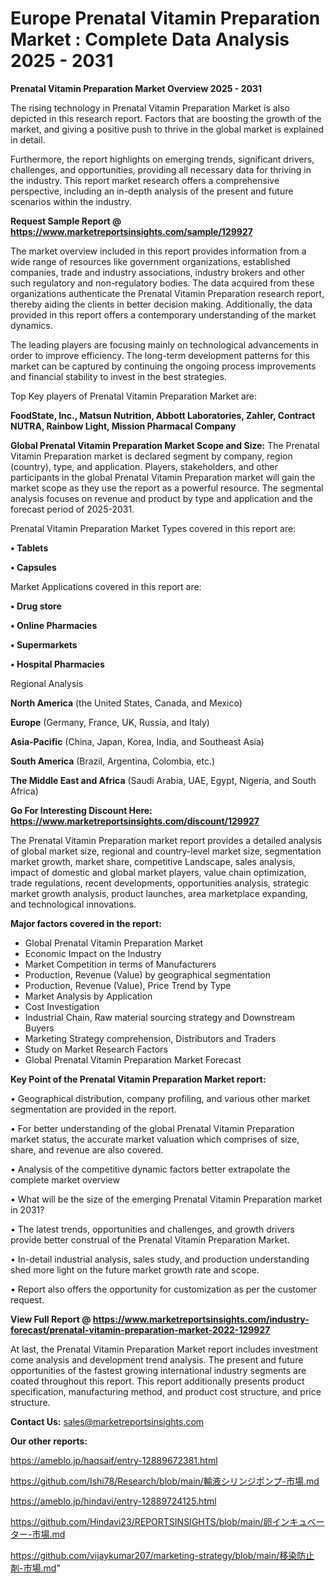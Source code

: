 # Europe Prenatal Vitamin Preparation Market : Complete Data Analysis 2025 - 2031

<Strong> Prenatal Vitamin Preparation Market Overview 2025 - 2031</strong>

The rising technology in Prenatal Vitamin Preparation Market is also depicted in this research report. Factors that are boosting the growth of the market, and giving a positive push to thrive in the global market is explained in detail.

Furthermore, the report highlights on emerging trends, significant drivers, challenges, and opportunities, providing all necessary data for thriving in the industry. This report market research offers a comprehensive perspective, including an in-depth analysis of the present and future scenarios within the industry.

<strong>Request Sample Report @ <a href=https://www.marketreportsinsights.com/sample/129927>https://www.marketreportsinsights.com/sample/129927</a></strong>

The market overview included in this report provides information from a wide range of resources like government organizations, established companies, trade and industry associations, industry brokers and other such regulatory and non-regulatory bodies. The data acquired from these organizations authenticate the Prenatal Vitamin Preparation research report, thereby aiding the clients in better decision making. Additionally, the data provided in this report offers a contemporary understanding of the market dynamics.

The leading players are focusing mainly on technological advancements in order to improve efficiency. The long-term development patterns for this market can be captured by continuing the ongoing process improvements and financial stability to invest in the best strategies.

Top Key players of Prenatal Vitamin Preparation Market are:

<strong>FoodState, Inc., Matsun Nutrition, Abbott Laboratories, Zahler, Contract NUTRA, Rainbow Light, Mission Pharmacal Company</strong>

<strong><b>Global Prenatal Vitamin Preparation Market Scope and Size:</b></strong>
The Prenatal Vitamin Preparation market is declared segment by company, region (country), type, and application. Players, stakeholders, and other participants in the global Prenatal Vitamin Preparation market will gain the market scope as they use the report as a powerful resource. The segmental analysis focuses on revenue and product by type and application and the forecast period of 2025-2031.

Prenatal Vitamin Preparation Market Types covered in this report are:

<strong>• Tablets

• Capsules</strong>

Market Applications covered in this report are:

<strong>• Drug store

• Online Pharmacies

• Supermarkets

• Hospital Pharmacies</strong> 

Regional Analysis

<strong>North America</strong> (the United States, Canada, and Mexico)

<strong>Europe</strong> (Germany, France, UK, Russia, and Italy)

<strong>Asia-Pacific</strong> (China, Japan, Korea, India, and Southeast Asia)

<strong>South America</strong> (Brazil, Argentina, Colombia, etc.)

<strong>The Middle East and Africa</strong> (Saudi Arabia, UAE, Egypt, Nigeria, and South Africa)

<strong>Go For Interesting Discount Here: <a href=https://www.marketreportsinsights.com/discount/129927>https://www.marketreportsinsights.com/discount/129927</a></strong>

The Prenatal Vitamin Preparation market report provides a detailed analysis of global market size, regional and country-level market size, segmentation market growth, market share, competitive Landscape, sales analysis, impact of domestic and global market players, value chain optimization, trade regulations, recent developments, opportunities analysis, strategic market growth analysis, product launches, area marketplace expanding, and technological innovations.

<strong><b>Major factors covered in the report:</b></strong>
<ul>
  <li>Global Prenatal Vitamin Preparation Market </li>
  <li>Economic Impact on the Industry</li>
  <li>Market Competition in terms of Manufacturers</li>
  <li>Production, Revenue (Value) by geographical segmentation</li>
  <li>Production, Revenue (Value), Price Trend by Type</li>
  <li>Market Analysis by Application</li>
  <li>Cost Investigation</li>
  <li>Industrial Chain, Raw material sourcing strategy and Downstream Buyers</li>
  <li>Marketing Strategy comprehension, Distributors and Traders</li>
  <li>Study on Market Research Factors</li>
  <li>Global Prenatal Vitamin Preparation Market Forecast</li>
</ul>

<strong><b>Key Point of the Prenatal Vitamin Preparation Market report:</b></strong>

• Geographical distribution, company profiling, and various other market segmentation are provided in the report.

• For better understanding of the global Prenatal Vitamin Preparation market status, the accurate market valuation which comprises of size, share, and revenue are also covered.

• Analysis of the competitive dynamic factors better extrapolate the complete market overview

• What will be the size of the emerging Prenatal Vitamin Preparation market in 2031?

• The latest trends, opportunities and challenges, and growth drivers provide better construal of the Prenatal Vitamin Preparation Market.

• In-detail industrial analysis, sales study, and production understanding shed more light on the future market growth rate and scope.

• Report also offers the opportunity for customization as per the customer request.

<strong><b>View Full Report @ <a href=https://www.marketreportsinsights.com/industry-forecast/prenatal-vitamin-preparation-market-2022-129927>https://www.marketreportsinsights.com/industry-forecast/prenatal-vitamin-preparation-market-2022-129927</a></b></strong>


At last, the Prenatal Vitamin Preparation Market report includes investment come analysis and development trend analysis. The present and future opportunities of the fastest growing international industry segments are coated throughout this report. This report additionally presents product specification, manufacturing method, and product cost structure, and price structure.

<strong>Contact Us:</strong>
sales@marketreportsinsights.com

<strong>Our other reports:</strong>

<a href=https://ameblo.jp/haqsaif/entry-12889672381.html>https://ameblo.jp/haqsaif/entry-12889672381.html</a>

<a href=https://github.com/Ishi78/Research/blob/main/輸液シリンジポンプ-市場.md>https://github.com/Ishi78/Research/blob/main/輸液シリンジポンプ-市場.md</a>

<a href=https://ameblo.jp/hindavi/entry-12889724125.html>https://ameblo.jp/hindavi/entry-12889724125.html</a>

<a href=https://github.com/Hindavi23/REPORTSINSIGHTS/blob/main/卵インキュベーター-市場.md>https://github.com/Hindavi23/REPORTSINSIGHTS/blob/main/卵インキュベーター-市場.md</a>

<a href=https://github.com/vijaykumar207/marketing-strategy/blob/main/移染防止剤-市場.md>https://github.com/vijaykumar207/marketing-strategy/blob/main/移染防止剤-市場.md</a>"
